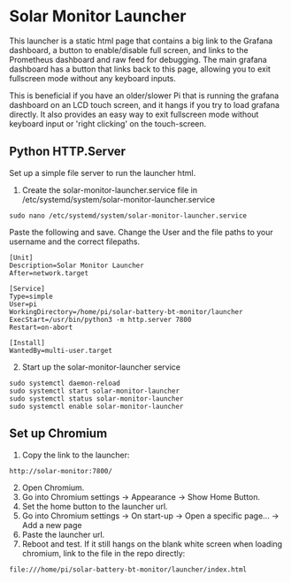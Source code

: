 # Solar Monitor Launcher
This launcher is a static html page that contains a big link to the Grafana dashboard, a button to enable/disable full screen, and links to the Prometheus dashboard and raw feed for debugging. The main grafana dashboard has a button that links back to this page, allowing you to exit fullscreen mode without any keyboard inputs.

This is beneficial if you have an older/slower Pi that is running the grafana dashboard on an LCD touch screen, and it hangs if you try to load grafana directly. It also provides an easy way to exit fullscreen mode without keyboard input or 'right clicking' on the touch-screen.

## Python HTTP.Server
Set up a simple file server to run the launcher html.

1. Create the solar-monitor-launcher.service file in /etc/systemd/system/solar-monitor-launcher.service
```
sudo nano /etc/systemd/system/solar-monitor-launcher.service
```
Paste the following and save. Change the User and the file paths to your username and the correct filepaths.
```
[Unit]
Description=Solar Monitor Launcher
After=network.target

[Service]
Type=simple
User=pi
WorkingDirectory=/home/pi/solar-battery-bt-monitor/launcher
ExecStart=/usr/bin/python3 -m http.server 7800
Restart=on-abort

[Install]
WantedBy=multi-user.target
```
2. Start up the solar-monitor-launcher service
```
sudo systemctl daemon-reload
sudo systemctl start solar-monitor-launcher
sudo systemctl status solar-monitor-launcher
sudo systemctl enable solar-monitor-launcher
```

## Set up Chromium
1. Copy the link to the launcher:
```
http://solar-monitor:7800/
```
2. Open Chromium.
3. Go into Chromium settings -> Appearance -> Show Home Button.
4. Set the home button to the launcher url.
5. Go into Chromium settings -> On start-up -> Open a specific page... -> Add a new page
6. Paste the launcher url.
7. Reboot and test. If it still hangs on the blank white screen when loading chromium, link to the file in the repo directly:
```
file:///home/pi/solar-battery-bt-monitor/launcher/index.html
```